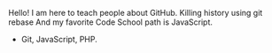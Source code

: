 Hello! I am here to teach people about GitHub.
Killing history using git rebase
And my favorite Code School path is JavaScript.
* Git, JavaScript, PHP.
